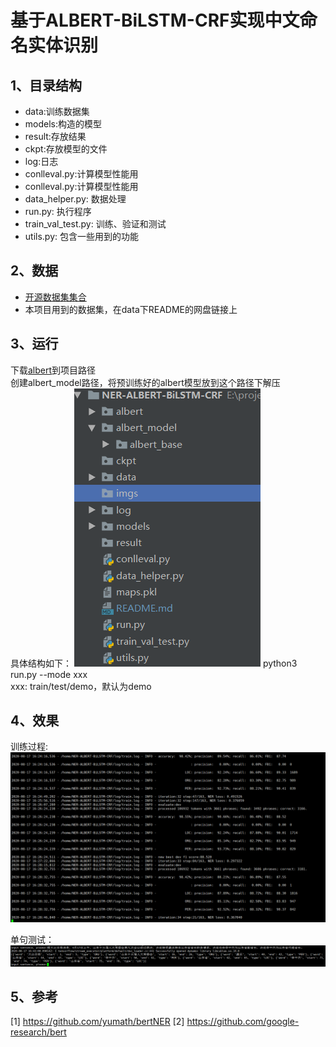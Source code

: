 # 基于ALBERT-BiLSTM-CRF实现中文命名实体识别
## 1、目录结构
<ul>
    <li>
        data:训练数据集
    </li>
    <li>
        models:构造的模型
    </li>
    <li>
        result:存放结果
    </li>
    <li>
        ckpt:存放模型的文件
    </li>
    <li>
        log:日志
    </li>
    <li>
        conlleval.py:计算模型性能用
    </li>
    <li>
        conlleval.py:计算模型性能用
    </li>
    <li>
        data_helper.py: 数据处理
    </li>
    <li>
        run.py: 执行程序
    </li>
    <li>
        train_val_test.py: 训练、验证和测试
    </li>
    <li>
        utils.py: 包含一些用到的功能
    </li>
</ul>

## 2、数据
<ul>
    <li><a href="https://github.com/CLUEbenchmark/CLUEDatasetSearch">开源数据集集合</a></li>
    <li>本项目用到的数据集，在data下README的网盘链接上</li>
</ul>

## 3、运行
下载<a href="https://github.com/google-research/albert">albert</a>到项目路径<br />
创建albert_model路径，将预训练好的albert模型放到这个路径下解压<br />
具体结构如下：
<img src="imgs/struct.png">
python3 run.py --mode xxx <br />
xxx: train/test/demo，默认为demo

## 4、效果
训练过程:
<img src="imgs/albert_bilstm_crf.png">

单句测试：
<img src="imgs/demo.png">

## 5、参考
[1] https://github.com/yumath/bertNER
[2] https://github.com/google-research/bert